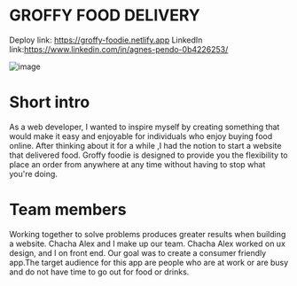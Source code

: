 # GROFFY FOOD DELIVERY
Deploy link: https://groffy-foodie.netlify.app
LinkedIn link:https://www.linkedin.com/in/agnes-pendo-0b4226253/

![image](https://user-images.githubusercontent.com/99383447/206294034-83974d2b-ad75-4301-a326-df7cc64c97bf.png)

 # Short intro

As a web developer, I wanted to inspire myself by creating something that would make it easy and enjoyable for individuals who enjoy buying food online. After thinking about it for a while ,I had the notion to start a website that delivered food. Groffy foodie is designed to provide you the flexibility to place an order from anywhere at any time without having to stop what you're doing.

# Team members

Working together to solve problems produces greater results when building a website. Chacha Alex and I make up our team. Chacha Alex worked on ux design, and I on front end. Our goal was to create a consumer friendly app.The target audience for this app are people who are at work or are busy and do not have time to go out for food or drinks. 


